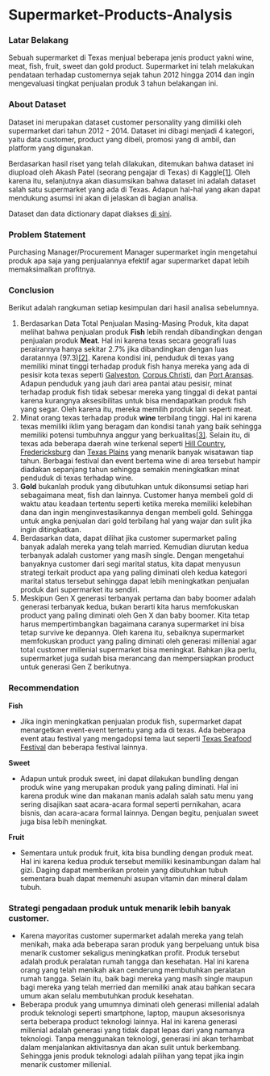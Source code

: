 # Supermarket-Products-Analysis

### Latar Belakang
Sebuah supermarket di Texas menjual beberapa jenis product yakni wine, meat, fish, fruit, sweet dan gold product. Supermarket ini telah melakukan pendataan terhadap customernya sejak tahun 2012 hingga 2014 dan ingin mengevaluasi tingkat penjualan produk 3 tahun belakangan ini.

### About Dataset
Dataset ini merupakan dataset customer personality yang dimiliki oleh supermarket dari tahun 2012 - 2014. Dataset ini dibagi menjadi 4 kategori, yaitu data customer, product yang dibeli, promosi yang di ambil, dan platform yang digunakan.

Berdasarkan hasil riset yang telah dilakukan, ditemukan bahwa dataset ini diupload oleh Akash Patel (seorang pengajar di Texas) di Kaggle[[1]](https://time.com/6179344/akash-patel-innovative-teachers-2022/). Oleh karena itu, selanjutnya akan diasumsikan bahwa dataset  ini adalah dataset salah satu supermarket yang ada di Texas. Adapun hal-hal yang akan dapat mendukung asumsi ini akan di jelaskan di bagian analisa.

Dataset dan data dictionary dapat diakses [di sini](https://www.kaggle.com/datasets/imakash3011/customer-personality-analysis).

### Problem Statement
Purchasing Manager/Procurement Manager supermarket ingin mengetahui produk apa saja yang penjualannya efektif agar supermarket dapat lebih memaksimalkan profitnya.

### Conclusion
Berikut adalah rangkuman setiap kesimpulan dari hasil analisa sebelumnya.

1. Berdasarkan Data Total Penjualan Masing-Masing Produk, kita dapat melihat bahwa penjualan produk **Fish** lebih rendah dibandingkan dengan penjualan produk **Meat**. Hal ini karena texas secara geografi luas perairannya hanya sekitar 2.7% jika dibandingkan dengan luas daratannya (97.3)[[2]](https://www.infoplease.com/us/states/land-and-water-area-of-states). Karena kondisi ini, penduduk di texas yang memiliki minat tinggi terhadap produk fish hanya mereka yang ada di pesisir kota texas seperti [Galveston](https://www.google.com/url?sa=i&url=https%3A%2F%2Fwww.southernliving.com%2Ftravel%2Ftexas%2Fwhats-new-in-galveston&psig=AOvVaw2r-2J7pErJiwsU0ZMHK5SN&ust=1684091720391000&source=images&cd=vfe&ved=0CBEQjRxqFwoTCJjK_taA8_4CFQAAAAAdAAAAABAE), [Corpus Christi](https://www.google.com/url?sa=i&url=https%3A%2F%2Ftotallytexastravel.com%2Fthings-to-do-in-corpus-christi%2F&psig=AOvVaw3g0HCJIYmFUkKUfDNtB0P4&ust=1684091775945000&source=images&cd=vfe&ved=0CBEQjRxqFwoTCOCZ3_GA8_4CFQAAAAAdAAAAABAR), dan [Port Aransas](https://www.google.com/search?q=Port+Aransas&source=lmns&bih=706&biw=1536&rlz=1C1GCEA_enID973ID973&hl=id&sa=X&ved=2ahUKEwjnh-Ky__L-AhV_AbcAHfnuBDsQ_AUoAHoECAEQAA). Adapun penduduk yang jauh dari area pantai atau pesisir, minat terhadap produk fish tidak sebesar mereka yang tinggal di dekat pantai karena kurangnya aksesibilitas untuk bisa mendapatkan produk fish yang segar. Oleh karena itu, mereka memilih produk lain seperti meat.
1. Minat orang texas terhadap produk **wine** terbilang tinggi. Hal ini karena texas memiliki iklim yang beragam dan kondisi tanah yang baik sehingga memiliki potensi tumbuhnya anggur yang berkualitas[[3]](https://www.reddyvineyards.com/blog/wine-and-grape-growers-in-west-texas-high-plains-ava/). Selain itu, di texas ada beberapa daerah wine terkenal seperti [Hill Country](https://www.google.com/url?sa=i&url=https%3A%2F%2Fwww.decanter.com%2Fwine-travel%2Ftexas-hill-country-for-winelovers-the-places-to-know-472115%2F&psig=AOvVaw0ebWgWbsXkYy81VxitFRlC&ust=1684092518950000&source=images&cd=vfe&ved=2ahUKEwiXjZTUg_P-AhWlXmwGHdTkAKQQjRx6BAgAEAw), [Fredericksburg](https://www.google.com/url?sa=i&url=https%3A%2F%2Fwww.viator.com%2Ftours%2FFredericksburg%2FFredericksburg-Hill-Country-Wine-Tour%2Fd50796-34335P1&psig=AOvVaw0UCWgrgUCbOmF6dI-tsLFN&ust=1684092514199000&source=images&cd=vfe&ved=2ahUKEwjjiPLRg_P-AhXeXmwGHd1MC5gQjRx6BAgAEAw) dan [Texas Plains](https://www.google.com/url?sa=i&url=https%3A%2F%2Fwww.decanter.com%2Fpremium%2Ftexas-high-plains-ava-profile-plus-10-exciting-wines-to-try-490864%2F&psig=AOvVaw0acImiPtu57QtbrMW1rAX5&ust=1684092662236000&source=images&cd=vfe&ved=0CBEQjRxqFwoTCMiunpiE8_4CFQAAAAAdAAAAABAE) yang menarik banyak wisatawan tiap tahun. Berbagai festival dan event bertema wine di area tersebut hampir diadakan sepanjang tahun sehingga semakin meningkatkan minat penduduk di texas terhadap wine. 
1. **Gold** bukanlah produk yang dibutuhkan untuk dikonsumsi setiap hari sebagaimana meat, fish dan lainnya. Customer hanya membeli gold di waktu atau keadaan tertentu seperti ketika mereka memiliki kelebihan dana dan ingin menginvestasikannya dengan membeli gold. Sehingga untuk angka penjualan dari gold terbilang hal yang wajar dan sulit jika ingin ditingkatkan.
1. Berdasarkan data, dapat dilihat jika customer supermarket paling banyak adalah mereka yang telah married. Kemudian diurutan kedua terbanyak adalah customer yang masih single. Dengan mengetahui banyaknya customer dari segi marital status, kita dapat menyusun strategi terkait product apa yang paling diminati oleh kedua kategori marital status tersebut sehingga dapat lebih meningkatkan penjualan produk dari supermarket itu sendiri.
1. Meskipun Gen X generasi terbanyak pertama dan baby boomer adalah generasi terbanyak kedua, bukan berarti kita harus memfokuskan product yang paling diminati oleh Gen X dan baby boomer. Kita tetap harus mempertimbangkan bagaimana caranya supermarket ini bisa tetap survive ke depannya. Oleh karena itu, sebaiknya supermarket memfokuskan product yang paling diminati oleh generasi millenial agar total customer millenial supermarket bisa meningkat. Bahkan jika perlu, supermarket juga sudah bisa merancang dan mempersiapkan product untuk generasi Gen Z berikutnya.

### Recommendation
**Fish**

* Jika ingin meningkatkan penjualan produk fish, supermarket dapat menargetkan event-event tertentu yang ada di texas. Ada beberapa event atau festival yang mengadopsi tema laut seperti [Texas Seafood Festival](https://www.google.com/url?sa=i&url=https%3A%2F%2Fwww.texasrealfood.com%2Fevents%2Fthe-port-isabel-shrimp-cook-off-seafood-festival-2022%2F&psig=AOvVaw0duo3g2UxqwJjQZF_0rLM2&ust=1684093159160000&source=images&cd=vfe&ved=0CBEQjRxqFwoTCKikvoWG8_4CFQAAAAAdAAAAABAE) dan beberapa festival lainnya.

**Sweet**
* Adapun untuk produk sweet, ini dapat dilakukan bundling dengan produk wine yang merupakan produk yang paling diminati. Hal ini karena produk wine dan makanan manis adalah salah satu menu yang sering disajikan saat acara-acara formal seperti pernikahan, acara bisnis, dan acara-acara formal lainnya. Dengan begitu, penjualan sweet juga bisa lebih meningkat.

**Fruit**
* Sementara untuk produk fruit, kita bisa bundling dengan produk meat. Hal ini karena kedua produk tersebut memiliki kesinambungan dalam hal gizi. Daging dapat memberikan protein yang dibutuhkan tubuh sementara buah dapat memenuhi asupan vitamin dan mineral dalam tubuh.

### Strategi pengadaan produk untuk menarik lebih banyak customer.

* Karena mayoritas customer supermarket adalah mereka yang telah menikah, maka ada beberapa saran produk yang berpeluang untuk bisa menarik customer sekaligus meningkatkan profit. Produk tersebut adalah produk peralatan rumah tangga dan kesehatan. Hal ini karena orang yang telah menikah akan cenderung membutuhkan peralatan rumah tangga. Selain itu, baik bagi mereka yang masih single maupun bagi mereka yang telah merried dan memiliki anak atau bahkan secara umum akan selalu membutuhkan produk kesehatan.
*  Beberapa produk yang umumnya diminati oleh generasi millenial adalah produk teknologi seperti smartphone, laptop, maupun aksesorisnya serta beberapa product teknologi lainnya. Hal ini karena generasi millenial adalah generasi yang tidak dapat lepas dari yang namanya teknologi. Tanpa menggunakan teknologi, generasi ini akan terhambat dalam menjalankan aktivitasnya dan akan sulit untuk berkembang. Sehingga jenis produk teknologi adalah pilihan yang tepat jika ingin menarik customer millenial.
